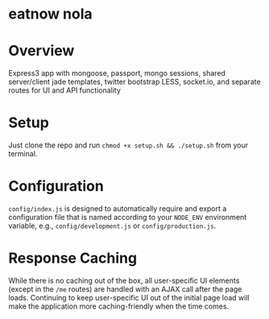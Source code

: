 eatnow nola
====================

# Overview
Express3 app with mongoose, passport, mongo sessions, shared server/client jade templates, twitter bootstrap LESS, socket.io, and separate routes for UI and API functionality

# Setup
Just clone the repo and run ```chmod +x setup.sh && ./setup.sh``` from your terminal.

# Configuration
```config/index.js``` is designed to automatically require and export a configuration file that is named according to your ```NODE_ENV``` environment variable, e.g., ```config/development.js``` or ```config/production.js```.

# Response Caching
While there is no caching out of the box, all user-specific UI elements (except in the ```/me``` routes) are handled with an AJAX call after the page loads. Continuing to keep user-specific UI out of the initial page load will make the application more caching-friendly when the time comes.

